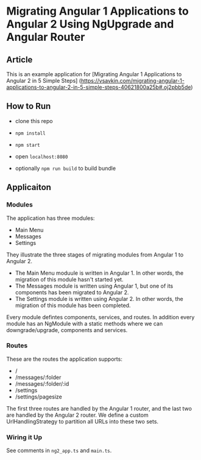 # Migrating Angular 1 Applications to Angular 2 Using NgUpgrade and Angular Router

## Article

This is an example application for [Migrating Angular 1 Applications to Angular 2 in 5 Simple Steps]
(https://vsavkin.com/migrating-angular-1-applications-to-angular-2-in-5-simple-steps-40621800a25b#.oj2pbb5de)

## How to Run

- clone this repo
- `npm install`
- `npm start`
- open `localhost:8080`

- optionally `npm run build` to build bundle

## Applicaiton

### Modules

The application has three modules:

* Main Menu
* Messages
* Settings

They illustrate the three stages of migrating modules from Angular 1 to Angular 2.

* The Main Menu moduule is written in Angular 1. In other words, the migration of this module hasn't started yet.
* The Messages module is written using Angular 1, but one of its components has been migrated to Angular 2.
* The Settings module is written using Angular 2. In other words, the migration of this module has been completed.

Every module defintes components, services, and routes. In addition every module has an NgModule with a static methods where we can downgrade/upgrade, components and services.


### Routes

These are the routes the application supports:

* /
* /messages/:folder
* /messages/:folder/:id
* /settings
* /settings/pagesize

The first three routes are handled by the Angular 1 router, and the last two are handled by the Angular 2 router. We define a custom UrlHandlingStrategy to partition all URLs into these two sets.


### Wiring it Up

See comments in `ng2_app.ts` and `main.ts`.

